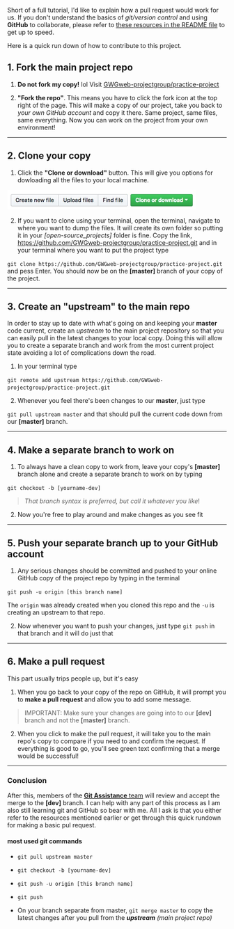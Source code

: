 Short of a full tutorial, I'd like to explain how a pull request would work for us. If you don't understand the basics of _git/version control_ and using **GitHub** to collaborate, please refer to [these resources in the README file](https://github.com/chrisvneal/practice-project#learning-git-and-github) to get up to speed. 

Here is a quick run down of how to contribute to this project.

## 1. Fork the main project repo

1. **Do not fork my copy!** lol Visit [GWGweb-projectgroup/practice-project](https://github.com/GWGweb-projectgroup/practice-project)

2. **"Fork the repo"**. This means you have to click the fork icon at the top right of the page. This will make a copy of our project, take you back to _your own GitHub account_ and copy it there. Same project, same files, same everything. Now you can work on the project from your own environment!

<hr>

## 2. Clone your copy
1. Click the **"Clone or download"** button. This will give you options for dowloading all the files to your local machine.

![](img/team/clone_download.jpg)

2. If you want to clone using your terminal, open the terminal, navigate to where you want to dump the files. It will create its own folder so putting it in your _[open-source_projects]_ folder is fine. Copy the link, https://github.com/GWGweb-projectgroup/practice-project.git
and in your terminal where you want to put the project type

```git clone https://github.com/GWGweb-projectgroup/practice-project.git``` and pess Enter. You should now be on the **[master]** branch of your copy of the project.

<hr>

## 3. Create an "upstream" to the main repo
In order to stay up to date with what's going on and keeping your **master** code current, create an _upstream_ to the main project repository so that you can easily pull in the latest changes to your local copy. Doing this will allow you to create a separate branch and work from the most current project state avoiding a lot of complications down the road. 

1. In your terminal type

```git remote add upstream https://github.com/GWGweb-projectgroup/practice-project.git``` 

2. Whenever you feel there's been changes to our **master**, just type

```git pull upstream master``` and that should pull the current code down from our **[master]** branch.

<hr>

## 4. Make a separate branch to work on
1. To always have a clean copy to work from, leave your copy's **[master]** branch alone and create a separate branch to work on by typing

```git checkout -b [yourname-dev]```

>_That branch syntax is preferred, but call it whatever you like_!

2. Now you're free to play around and make changes as you see fit

<hr> 

## 5. Push your separate branch up to your GitHub account
1. Any serious changes should be committed and pushed to your online GitHub copy of the project repo by typing in the terminal

```git push -u origin [this branch name]```

The ```origin``` was already created when you cloned this repo and the ```-u``` is creating an upstream to that repo. 

2. Now whenever you want to push your changes, just type ```git push``` in that branch and it will do just that

<hr>

## 6. Make a pull request
This part usually trips people up, but it's easy

1. When you go back to your copy of the repo on GitHub, it will prompt you to **make a pull request** and allow you to add some message.

>IMPORTANT: Make sure your changes are going into to our **[dev]** branch and not the **[master]** branch.

2. When you click to make the pull request, it will take you to the main repo's copy to compare if you need to and confirm the request. If everything is good to go, you'll see green text confirming that a merge would be successful!

<hr>


### Conclusion
After this, members of the [**Git Assistance** team](https://github.com/GWGweb-projectgroup/practice-project#git-assistance) will review and accept the merge to the **[dev]** branch. I can help with any part of this process as I am also still learning git and GitHub so bear with me. All I ask is that you either refer to the resources mentioned earlier or get through this quick rundown for making a basic pul request.

#### most used git commands
* ```git pull upstream master```

* ```git checkout -b [yourname-dev]```

* ```git push -u origin [this branch name]```

* ```git push```

* On your branch separate from master, ```git merge master``` to copy the latest changes after you pull from the **_upstream_** _(main project repo)_

